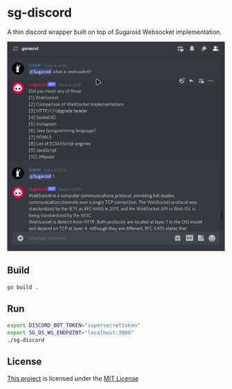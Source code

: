 sg-discord
==========

A thin discord wrapper built on top of Sugaroid Websocket implementation.

![Screenshot](./docs/img/screenshot.png)

Build 
-----
```bash
go build .
```

Run
----
```bash
export DISCORD_BOT_TOKEN="supersecrettoken" 
export SG_DS_WS_ENDPOINT="localhost:3000"
./sg-discord
```

License
-------
[This project](https://github.com/sugaroidbot/sg-discord) is 
licensed under the [MIT License](./LICENSE)
